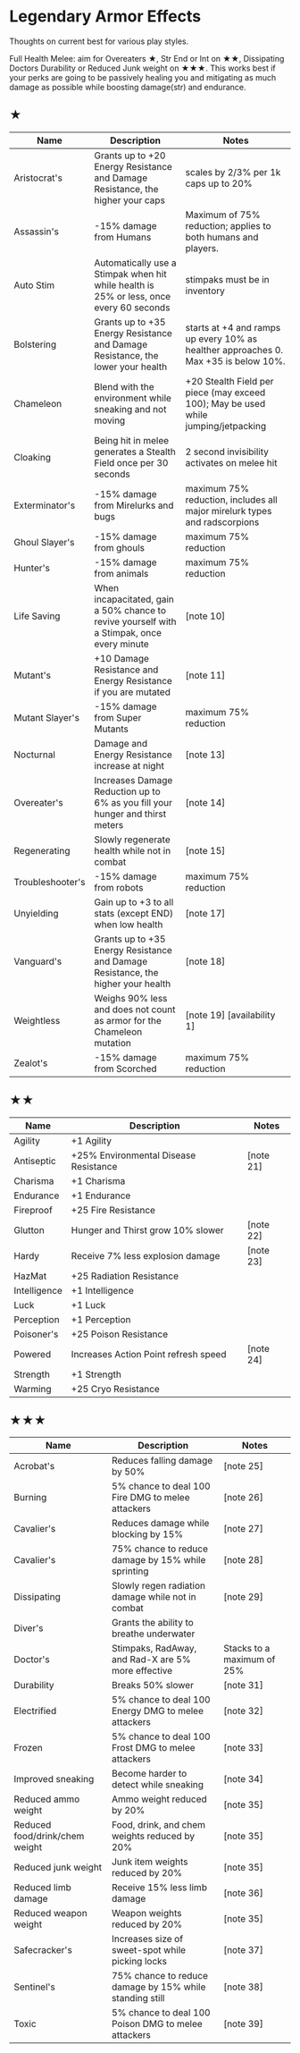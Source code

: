 # Legendary Armor Effects
Thoughts on current best for various play styles.

Full Health Melee: aim for Overeaters ★, Str End or Int on ★★, Dissipating Doctors Durability or Reduced Junk weight on ★★★. This works best if your perks are going to be passively healing you and mitigating as much damage as possible while boosting damage(str) and endurance.

## ★
|Name|	Description|	Notes|
|-|-|-|
Aristocrat's|	Grants up to +20 Energy Resistance and Damage Resistance, the higher your caps|	scales by 2/3% per 1k caps up to 20%	
Assassin's|	-15% damage from Humans|	Maximum of 75% reduction; applies to both humans and players.
Auto Stim|	Automatically use a Stimpak when hit while health is 25% or less, once every 60 seconds|	stimpaks must be in inventory
Bolstering|	Grants up to +35 Energy Resistance and Damage Resistance, the lower your health|	starts at +4 and ramps up every 10% as healther approaches 0. Max +35 is below 10%.	
Chameleon|	Blend with the environment while sneaking and not moving|	+20 Stealth Field per piece (may exceed 100); May be used while jumping/jetpacking
Cloaking|	Being hit in melee generates a Stealth Field once per 30 seconds|	2 second invisibility activates on melee hit
Exterminator's|	-15% damage from Mirelurks and bugs|	maximum 75% reduction, includes all major mirelurk types and radscorpions
Ghoul Slayer's|	-15% damage from ghouls|	maximum 75% reduction
Hunter's|	-15% damage from animals|	maximum 75% reduction
Life Saving|	When incapacitated, gain a 50% chance to revive yourself with a Stimpak, once every minute|	[note 10]	
Mutant's|	+10 Damage Resistance and Energy Resistance if you are mutated|	[note 11]	
Mutant Slayer's|	-15% damage from Super Mutants|	maximum 75% reduction
Nocturnal|	Damage and Energy Resistance increase at night|	[note 13]	
Overeater's|	Increases Damage Reduction up to 6% as you fill your hunger and thirst meters|	[note 14]	
Regenerating|	Slowly regenerate health while not in combat|	[note 15]	
Troubleshooter's|	-15% damage from robots|	maximum 75% reduction
Unyielding|	Gain up to +3 to all stats (except END) when low health|	[note 17]	
Vanguard's|	Grants up to +35 Energy Resistance and Damage Resistance, the higher your health|	[note 18]	
Weightless|	Weighs 90% less and does not count as armor for the Chameleon mutation|	[note 19]	[availability 1]
Zealot's|	-15% damage from Scorched|	maximum 75% reduction

## ★★
|Name|	Description|	Notes|
|-|-|-|
Agility|	+1 Agility|	
Antiseptic|	+25% Environmental Disease Resistance|	[note 21]
Charisma|	+1 Charisma	
Endurance|	+1 Endurance
Fireproof|	+25 Fire Resistance|
Glutton|	Hunger and Thirst grow 10% slower|	[note 22]
Hardy|	Receive 7% less explosion damage|	[note 23]
HazMat|	+25 Radiation Resistance	
Intelligence|	+1 Intelligence	
Luck|	+1 Luck	
Perception|	+1 Perception
Poisoner's|	+25 Poison Resistance
Powered|	Increases Action Point refresh speed|	[note 24]	
Strength|	+1 Strength	
Warming|	+25 Cryo Resistance

## ★★★
|Name|	Description|	Notes|
|-|-|-|
Acrobat's|	Reduces falling damage by 50%|	[note 25]	
Burning|	5% chance to deal 100 Fire DMG to melee attackers|	[note 26]	
Cavalier's|	Reduces damage while blocking by 15%|	[note 27]	
Cavalier's|	75% chance to reduce damage by 15% while sprinting|	[note 28]	
Dissipating|	Slowly regen radiation damage while not in combat|	[note 29]	
Diver's|	Grants the ability to breathe underwater	
Doctor's|	Stimpaks, RadAway, and Rad-X are 5% more effective|	Stacks to a maximum of 25%	
Durability|	Breaks 50% slower|	[note 31]	
Electrified|	5% chance to deal 100 Energy DMG to melee attackers|	[note 32]	
Frozen|	5% chance to deal 100 Frost DMG to melee attackers|	[note 33]	
Improved sneaking|	Become harder to detect while sneaking|	[note 34]	
Reduced ammo weight|	Ammo weight reduced by 20%|	[note 35]	
Reduced food/drink/chem weight|	Food, drink, and chem weights reduced by 20%|	[note 35]	
Reduced junk weight|	Junk item weights reduced by 20%|	[note 35]	
Reduced limb damage|	Receive 15% less limb damage|	[note 36]	
Reduced weapon weight|	Weapon weights reduced by 20%|	[note 35]	
Safecracker's|	Increases size of sweet-spot while picking locks|	[note 37]
Sentinel's|	75% chance to reduce damage by 15% while standing still|	[note 38]
Toxic|	5% chance to deal 100 Poison DMG to melee attackers|	[note 39]
